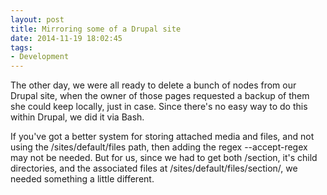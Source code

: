 ```yaml
---
layout: post 
title: Mirroring some of a Drupal site
date: 2014-11-19 18:02:45
tags:
- Development
---
```

The other day, we were all ready to delete a bunch of nodes from our Drupal site, when the owner of those pages requested a backup of them she could keep locally, just in case. Since there's no easy way to do this within Drupal, we did it via Bash.

If you've got a better system for storing attached media and files, and not using the /sites/default/files path, then adding the regex --accept-regex may not be needed. But for us, since we had to get both /section, it's child directories, and the associated files at /sites/default/files/section/, we needed something a little different.

<script src="https://gist.github.com/krschmidt/ec145651299ea34b4aba.js"></script>
